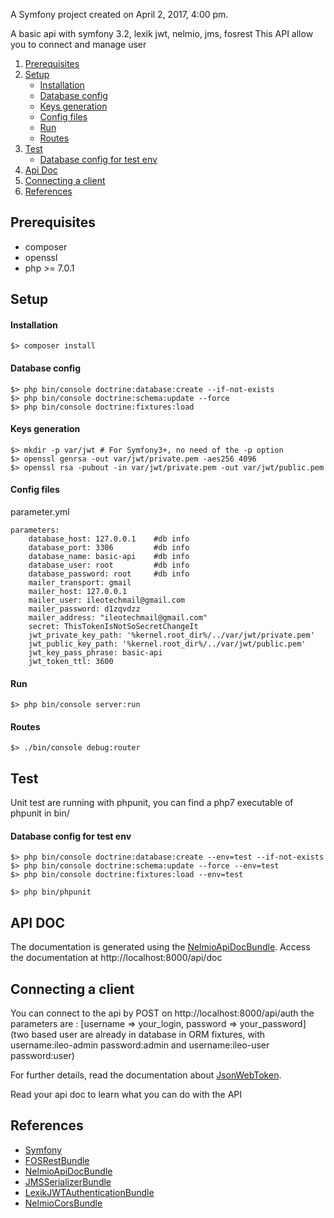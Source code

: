 A Symfony project created on April 2, 2017, 4:00 pm.

A basic api with symfony 3.2, lexik jwt, nelmio, jms, fosrest
This API allow you to connect and manage user


1. [Prerequisites](#prerequisites)
2. [Setup](#setup)
   * [Installation](#installation)
   * [Database config](#database-config)
   * [Keys generation](#keys-generation)
   * [Config files](#config-files)
   * [Run](#run)
   * [Routes](#routes)
3. [Test](#test)
   * [Database config for test env](#database-config-for-test-env)
4. [Api Doc](#api-doc)
5. [Connecting a client](#connecting-a-client)
6. [References](#references)

## Prerequisites

- composer
- openssl
- php >= 7.0.1

## Setup

#### Installation
```
$> composer install
```

#### Database config
```
$> php bin/console doctrine:database:create --if-not-exists
$> php bin/console doctrine:schema:update --force
$> php bin/console doctrine:fixtures:load
```

#### Keys generation
```
$> mkdir -p var/jwt # For Symfony3+, no need of the -p option
$> openssl genrsa -out var/jwt/private.pem -aes256 4096
$> openssl rsa -pubout -in var/jwt/private.pem -out var/jwt/public.pem

```

#### Config files
parameter.yml
```
parameters:
    database_host: 127.0.0.1    #db info
    database_port: 3306         #db info
    database_name: basic-api    #db info
    database_user: root         #db info
    database_password: root     #db info
    mailer_transport: gmail
    mailer_host: 127.0.0.1
    mailer_user: ileotechmail@gmail.com
    mailer_password: d1zqvdzz
    mailer_address: "ileotechmail@gmail.com"
    secret: ThisTokenIsNotSoSecretChangeIt
    jwt_private_key_path: '%kernel.root_dir%/../var/jwt/private.pem'
    jwt_public_key_path: '%kernel.root_dir%/../var/jwt/public.pem'
    jwt_key_pass_phrase: basic-api
    jwt_token_ttl: 3600

```

#### Run

`$> php bin/console server:run`

#### Routes

`$> ./bin/console debug:router`

## Test

Unit test are running with phpunit, you can find a php7 executable of phpunit in bin/

#### Database config for test env
```
$> php bin/console doctrine:database:create --env=test --if-not-exists
$> php bin/console doctrine:schema:update --force --env=test
$> php bin/console doctrine:fixtures:load --env=test
```

`$> php bin/phpunit`

## API DOC

The documentation is generated using the [NelmioApiDocBundle](https://github.com/nelmio/NelmioApiDocBundle).
Access the documentation at http://localhost:8000/api/doc

## Connecting a client

You can connect to the api by POST on http://localhost:8000/api/auth the parameters are : [username => your_login, password => your_password]
(two based user are already in database in ORM fixtures, with username:ileo-admin password:admin and username:ileo-user password:user)

For further details, read the documentation about [JsonWebToken](https://jwt.io/introduction/).

Read your api doc to learn what you can do with the API

## References

* [Symfony](https://symfony.com/)
* [FOSRestBundle](http://symfony.com/doc/master/bundles/FOSRestBundle/index.html)
* [NelmioApiDocBundle](https://github.com/nelmio/NelmioApiDocBundle)
* [JMSSerializerBundle](http://jmsyst.com/bundles/JMSSerializerBundle)
* [LexikJWTAuthenticationBundle](https://github.com/lexik/LexikJWTAuthenticationBundle)
* [NelmioCorsBundle](https://github.com/nelmio/NelmioCorsBundle)

